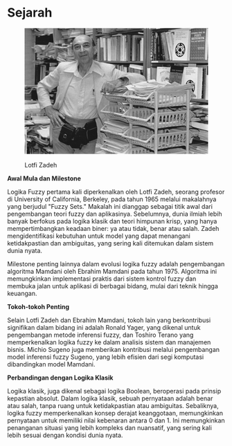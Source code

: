 # Sejarah

<figure><img src="../.gitbook/assets/image (1).png" alt=""><figcaption><p>Lotfi Zadeh</p></figcaption></figure>

**Awal Mula dan Milestone**

Logika Fuzzy pertama kali diperkenalkan oleh Lotfi Zadeh, seorang profesor di University of California, Berkeley, pada tahun 1965 melalui makalahnya yang berjudul "Fuzzy Sets." Makalah ini dianggap sebagai titik awal dari pengembangan teori fuzzy dan aplikasinya. Sebelumnya, dunia ilmiah lebih banyak berfokus pada logika klasik dan teori himpunan krisp, yang hanya mempertimbangkan keadaan biner: ya atau tidak, benar atau salah. Zadeh mengidentifikasi kebutuhan untuk model yang dapat menangani ketidakpastian dan ambiguitas, yang sering kali ditemukan dalam sistem dunia nyata.

Milestone penting lainnya dalam evolusi logika fuzzy adalah pengembangan algoritma Mamdani oleh Ebrahim Mamdani pada tahun 1975. Algoritma ini memungkinkan implementasi praktis dari sistem kontrol fuzzy dan membuka jalan untuk aplikasi di berbagai bidang, mulai dari teknik hingga keuangan.

**Tokoh-tokoh Penting**

Selain Lotfi Zadeh dan Ebrahim Mamdani, tokoh lain yang berkontribusi signifikan dalam bidang ini adalah Ronald Yager, yang dikenal untuk pengembangan metode inferensi fuzzy, dan Toshiro Terano yang memperkenalkan logika fuzzy ke dalam analisis sistem dan manajemen bisnis. Michio Sugeno juga memberikan kontribusi melalui pengembangan model inferensi fuzzy Sugeno, yang lebih efisien dari segi komputasi dibandingkan model Mamdani.

**Perbandingan dengan Logika Klasik**

Logika klasik, juga dikenal sebagai logika Boolean, beroperasi pada prinsip kepastian absolut. Dalam logika klasik, sebuah pernyataan adalah benar atau salah, tanpa ruang untuk ketidakpastian atau ambiguitas. Sebaliknya, logika fuzzy memperkenalkan konsep derajat keanggotaan, memungkinkan pernyataan untuk memiliki nilai kebenaran antara 0 dan 1. Ini memungkinkan penanganan situasi yang lebih kompleks dan nuansatif, yang sering kali lebih sesuai dengan kondisi dunia nyata.
